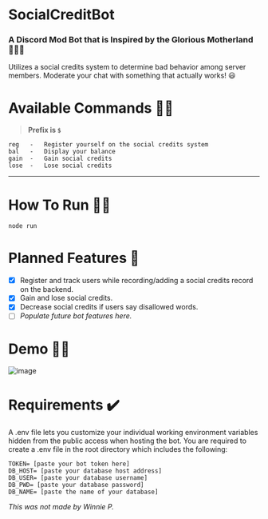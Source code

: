# SocialCreditBot

### A Discord Mod Bot that is Inspired by the Glorious Motherland 💃💃💃
Utilizes a social credits system to determine bad behavior among server members. Moderate your chat with something that actually works! 😃

# Available Commands 💁‍♂️
> **Prefix is `$`**

```
reg   -   Register yourself on the social credits system
bal   -   Display your balance
gain  -   Gain social credits
lose  -   Lose social credits
```

---

# How To Run 👩‍💻
```bash
node run
```

# Planned Features 👀
- [x] Register and track users while recording/adding a social credits record on the backend.
- [x] Gain and lose social credits.
- [x] Decrease social credits if users say disallowed words.
- [ ] _Populate future bot features here._

# Demo 👨‍🦽
![image](https://user-images.githubusercontent.com/51939599/138870916-a67e1834-c36d-4334-bc43-0ee75ec27089.png)

# Requirements ✔️
A .env file lets you customize your individual working environment variables hidden from the public access when hosting the bot.
You are required to create a .env file in the root directory which includes the following:
```
TOKEN= [paste your bot token here]
DB_HOST= [paste your database host address]
DB_USER= [paste your database username]
DB_PWD= [paste your database password]
DB_NAME= [paste the name of your database]
```


_This was not made by Winnie P._
